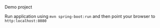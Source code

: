 Demo project

Run application using `mvn spring-boot:run` and then point your browser to `http:localhost:8080`